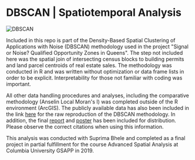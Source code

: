 # DBSCAN | Spatiotemporal Analysis

![DBSCAN](https://github.com/nickkunz/queens-dbscan/blob/master/reports/queens_poster.png)

Included in this repo is part of the Density-Based Spatial Clustering of Applications with Noise (DBSCAN) methodology used in the project "Signal or Noise? Qualified Opportunity Zones in Queens". The step not included here was the spatial join of intersecting census blocks to building permits and land parcel centroids of real estate sales. The methodology was conducted in R and was written without optimization or data frame lists in order to be explicit. Interpretability for those not familiar with coding was important.

All other data handling procedures and analyses, including the comparative methodology (Anselin Local Moran's I) was completed outside of the R environment (ArcGIS). The publicly available data has also been included in the link [here](https://drive.google.com/drive/folders/1GC_N-HRVq1KBLgENtm4CiHNiPVkBnAcL?usp=sharing "queens-dbscan data") for the raw reproduction of the DBSCAN methodology. In addition, the final [report](https://github.com/nickkunz/queens-dbscan/reports/queens_report.pdf) and [poster](https://github.com/nickkunz/queens-dbscan/reports/queens_poster.png) has been included for distribution. Please observe the correct citations when using this information.

This analysis was conducted with Suprima Bhele and completed as a final project in partial fulfillment for the course Advanced Spatial Analysis at Columbia University GSAPP in 2019.
